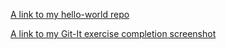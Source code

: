 [A link to my hello-world repo](https://github.com/graysonl/hello-world)

[A link to my Git-It exercise completion screenshot](Documents/repos/graysonl.github.io/images/github-banner.png)

